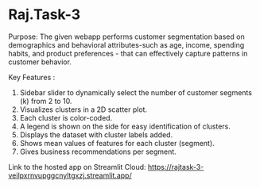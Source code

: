 # Raj.Task-3
Purpose:
The given webapp performs customer segmentation based on demographics and behavioral attributes-such as age, income, spending habits, and product preferences - that can effectively capture patterns in customer behavior.

Key Features :
1) Sidebar slider to dynamically select the number of customer segments (k) from 2 to 10.
2) Visualizes clusters in a 2D scatter plot.
3) Each cluster is color-coded.
4) A legend is shown on the side for easy identification of clusters.
5) Displays the dataset with cluster labels added.
6) Shows mean values of features for each cluster (segment).
7) Gives business recommendations per segment.

Link to the hosted app on Streamlit Cloud:
https://rajtask-3-veilpxrnvupggcnyltgxzj.streamlit.app/

